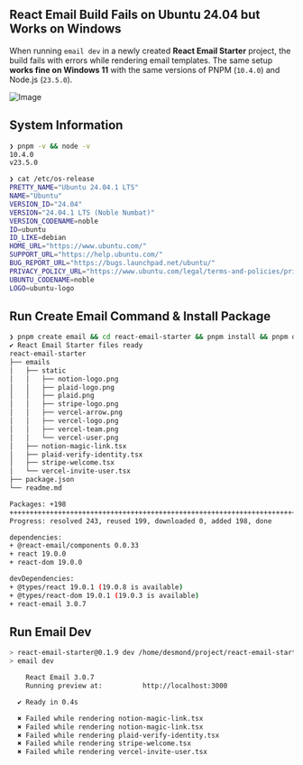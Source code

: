 ## React Email Build Fails on Ubuntu 24.04 but Works on Windows  
When running `email dev` in a newly created **React Email Starter** project, the build fails with errors while rendering email templates. The same setup **works fine on Windows 11** with the same versions of PNPM (`10.4.0`) and Node.js (`23.5.0`).  


![Image](https://github.com/user-attachments/assets/89533c19-8aac-4a66-a3f8-3b31ff9a2b60)

## System Information  

```sh
❯ pnpm -v && node -v
10.4.0
v23.5.0

❯ cat /etc/os-release
PRETTY_NAME="Ubuntu 24.04.1 LTS"
NAME="Ubuntu"
VERSION_ID="24.04"
VERSION="24.04.1 LTS (Noble Numbat)"
VERSION_CODENAME=noble
ID=ubuntu
ID_LIKE=debian
HOME_URL="https://www.ubuntu.com/"
SUPPORT_URL="https://help.ubuntu.com/"
BUG_REPORT_URL="https://bugs.launchpad.net/ubuntu/"
PRIVACY_POLICY_URL="https://www.ubuntu.com/legal/terms-and-policies/privacy-policy"
UBUNTU_CODENAME=noble
LOGO=ubuntu-logo
```

## Run Create Email Command & Install Package

```sh
❯ pnpm create email && cd react-email-starter && pnpm install && pnpm dev
✔ React Email Starter files ready  
react-email-starter
├── emails
│   ├── static
│   │   ├── notion-logo.png
│   │   ├── plaid-logo.png
│   │   ├── plaid.png
│   │   ├── stripe-logo.png
│   │   ├── vercel-arrow.png
│   │   ├── vercel-logo.png
│   │   ├── vercel-team.png
│   │   └── vercel-user.png
│   ├── notion-magic-link.tsx
│   ├── plaid-verify-identity.tsx
│   ├── stripe-welcome.tsx
│   └── vercel-invite-user.tsx
├── package.json
└── readme.md

Packages: +198
+++++++++++++++++++++++++++++++++++++++++++++++++++++++++++++++++++++++++++++++++++++++++
Progress: resolved 243, reused 199, downloaded 0, added 198, done

dependencies:
+ @react-email/components 0.0.33
+ react 19.0.0
+ react-dom 19.0.0

devDependencies:
+ @types/react 19.0.1 (19.0.8 is available)
+ @types/react-dom 19.0.1 (19.0.3 is available)
+ react-email 3.0.7
```

## Run Email Dev

```sh
> react-email-starter@0.1.9 dev /home/desmond/project/react-email-starter
> email dev

    React Email 3.0.7
    Running preview at:          http://localhost:3000

  ✔ Ready in 0.4s

  ✖ Failed while rendering notion-magic-link.tsx
  ✖ Failed while rendering notion-magic-link.tsx
  ✖ Failed while rendering plaid-verify-identity.tsx
  ✖ Failed while rendering stripe-welcome.tsx
  ✖ Failed while rendering vercel-invite-user.tsx
```
